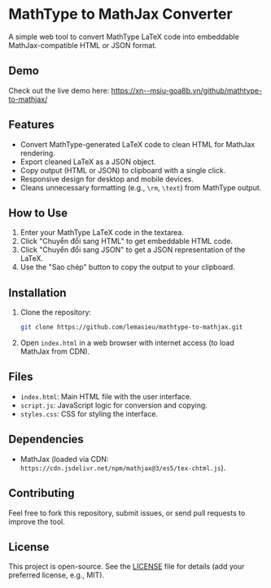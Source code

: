 # MathType to MathJax Converter

A simple web tool to convert MathType LaTeX code into embeddable MathJax-compatible HTML or JSON format.

## Demo
Check out the live demo here: https://xn--msiu-goa8b.vn/github/mathtype-to-mathjax/

## Features
- Convert MathType-generated LaTeX code to clean HTML for MathJax rendering.
- Export cleaned LaTeX as a JSON object.
- Copy output (HTML or JSON) to clipboard with a single click.
- Responsive design for desktop and mobile devices.
- Cleans unnecessary formatting (e.g., `\rm`, `\text`) from MathType output.

## How to Use
1. Enter your MathType LaTeX code in the textarea.
2. Click "Chuyển đổi sang HTML" to get embeddable HTML code.
3. Click "Chuyển đổi sang JSON" to get a JSON representation of the LaTeX.
4. Use the "Sao chép" button to copy the output to your clipboard.

## Installation
1. Clone the repository:
   ```bash
   git clone https://github.com/lemasieu/mathtype-to-mathjax.git
   ```
2. Open `index.html` in a web browser with internet access (to load MathJax from CDN).

## Files
- `index.html`: Main HTML file with the user interface.
- `script.js`: JavaScript logic for conversion and copying.
- `styles.css`: CSS for styling the interface.

## Dependencies
- MathJax (loaded via CDN: `https://cdn.jsdelivr.net/npm/mathjax@3/es5/tex-chtml.js`).

## Contributing
Feel free to fork this repository, submit issues, or send pull requests to improve the tool.

## License
This project is open-source. See the [LICENSE](LICENSE) file for details (add your preferred license, e.g., MIT).
